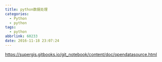 ```yaml
---
title: python数据处理
categories:
  - Python
  - python
tags:
  - python
abbrlink: 60233
date: 2016-11-18 23:07:24
---
```


https://supergis.gitbooks.io/git_notebook/content/doc/opendatasource.html
